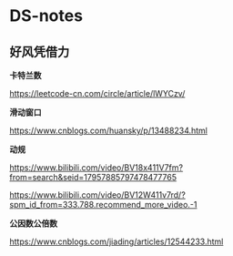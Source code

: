 # DS-notes

## 好风凭借力

**卡特兰数**

https://leetcode-cn.com/circle/article/lWYCzv/

**滑动窗口**

https://www.cnblogs.com/huansky/p/13488234.html

**动规**

https://www.bilibili.com/video/BV18x411V7fm?from=search&seid=17957885797478477765

https://www.bilibili.com/video/BV12W411v7rd/?spm_id_from=333.788.recommend_more_video.-1

**公因数公倍数**

https://www.cnblogs.com/jiading/articles/12544233.html